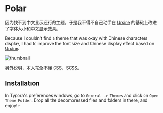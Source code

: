 # Polar

因为找不到中文显示还行的主题，于是我不得不自己动手在 [Ursine](https://github.com/aCluelessDanny/typora-theme-ursine) 的基础上改进了字体大小和中文显示效果。

Because I couldn't find a theme that was okay with Chinese characters display, I had to improve the font size and Chinese display effect based on [Ursine](https://github.com/aCluelessDanny/typora-theme-ursine).

![thumbnail](imgs/example.png)

另外说明，本人完全不懂 CSS、SCSS。

## Installation

In Typora's preferences windows, go to `General -> Themes` and click on `Open Theme Folder`. Drop all the decompressed files and folders in there, and enjoy!~
